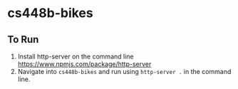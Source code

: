 # cs448b-bikes

## To Run 
1. Install http-server on the command line https://www.npmjs.com/package/http-server
2. Navigate into `cs448b-bikes` and run using `http-server .` in the command line. 
